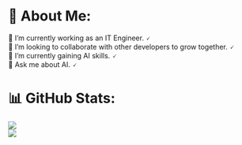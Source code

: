 # 💫 About Me:

🔭 I’m currently working as an IT Engineer. 🗸<br>
👯 I’m looking to collaborate with other developers to grow together. 🗸<br>
🌱 I’m currently gaining AI skills. 🗸<br>
💬 Ask me about AI. 🗸

# 📊 GitHub Stats:

![](https://github-readme-streak-stats.herokuapp.com/?user=code-mena&theme=gotham&hide_border=true)<br/>
[![](https://visitcount.itsvg.in/api?id=code-mena&icon=0&color=0)](https://visitcount.itsvg.in)

<!-- Proudly created with GPRM ( https://gprm.itsvg.in ) -->
